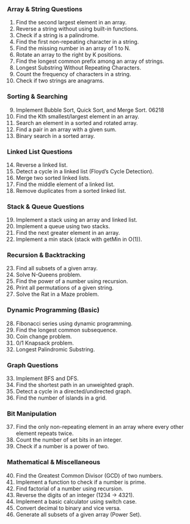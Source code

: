 ### **Array & String Questions**  
1. Find the second largest element in an array.  
2. Reverse a string without using built-in functions.  
3. Check if a string is a palindrome.  
4. Find the first non-repeating character in a string.  
5. Find the missing number in an array of 1 to N.  
6. Rotate an array to the right by K positions.  
7. Find the longest common prefix among an array of strings.   
8. Longest Substring Without Repeating Characters.  
9. Count the frequency of characters in a string.
10. Check if two strings are anagrams.
### **Sorting & Searching**  
9. Implement Bubble Sort, Quick Sort, and Merge Sort.  06218
10. Find the Kth smallest/largest element in an array.  
11. Search an element in a sorted and rotated array.  
12. Find a pair in an array with a given sum.  
13. Binary search in a sorted array.  

### **Linked List Questions**  
14. Reverse a linked list.  
15. Detect a cycle in a linked list (Floyd’s Cycle Detection).  
16. Merge two sorted linked lists.  
17. Find the middle element of a linked list.  
18. Remove duplicates from a sorted linked list.  

### **Stack & Queue Questions**  
19. Implement a stack using an array and linked list.  
20. Implement a queue using two stacks.  
21. Find the next greater element in an array.  
22. Implement a min stack (stack with getMin in O(1)).  

### **Recursion & Backtracking**  
23. Find all subsets of a given array.  
24. Solve N-Queens problem.  
25. Find the power of a number using recursion.  
26. Print all permutations of a given string.  
27. Solve the Rat in a Maze problem.  

### **Dynamic Programming (Basic)**  
28. Fibonacci series using dynamic programming.  
29. Find the longest common subsequence.  
30. Coin change problem.  
31. 0/1 Knapsack problem.  
32. Longest Palindromic Substring.  

### **Graph Questions**  
33. Implement BFS and DFS.  
34. Find the shortest path in an unweighted graph.  
35. Detect a cycle in a directed/undirected graph.  
36. Find the number of islands in a grid.  

### **Bit Manipulation**  
37. Find the only non-repeating element in an array where every other element repeats twice.  
38. Count the number of set bits in an integer.  
39. Check if a number is a power of two.  

### **Mathematical & Miscellaneous**  
40. Find the Greatest Common Divisor (GCD) of two numbers.  
41. Implement a function to check if a number is prime.   
42. Find factorial of a number using recursion.  
43. Reverse the digits of an integer (1234 → 4321).
44. Implement a basic calculator using switch case.
45. Convert decimal to binary and vice versa.
46. Generate all subsets of a given array (Power Set).
